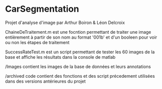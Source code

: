 # CarSegmentation
Projet d'analyse d'image par Arthur Boiron & Léon Delcroix

ChaineDeTraitement.m est une focntion permettant de traiter une image entièrement à partir de son nom au format '001b' et d'un booleen pour voir ou non les étapes de traitement

SuccessRateTest.m est un script permettant de tester les 60 images de la base et affiche les résultats dans la console de matlab

/Images contient les images de la base de données et leurs annotations

/archived code contient des fonctions et des script précedement utilisées dans des versions antérieures du projet
